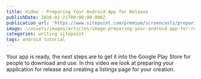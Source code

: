 ```yaml
---
title: Video - Preparing Your Android App for Release
publishDate: 2016-02-21T00:00:00.000Z
publication_url: 'https://www.sitepoint.com/premium/screencasts/preparing-your-app-for-the-google-play-store'
image: ~/assets/images/articles/image-preparing-your-android-app-for-release.jpeg
categories: writing sitepoint
tags: android tutorial
---
```


Your app is ready, the next steps are to get it into the Google Play Store for people to download and use. In this video we look at preparing your application for release and creating a listings page for your creation.
